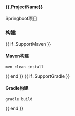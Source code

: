 #### {{.ProjectName}}
Springboot项目

### 构建
{{ if .SupportMaven }}
#### Maven构建
```
mvn clean install
```
{{ end }}
{{ if .SupportGradle }}
#### Gradle构建
```
gradle build
```
{{ end }}
